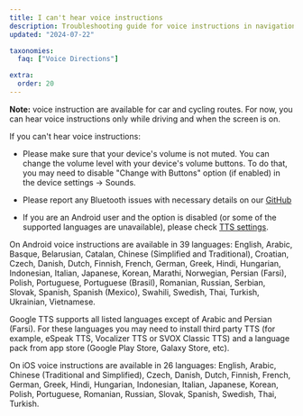 ```yaml
---
title: I can't hear voice instructions
description: Troubleshooting guide for voice instructions in navigation
updated: "2024-07-22"

taxonomies:
  faq: ["Voice Directions"]

extra:
  order: 20
---
```


**Note:** voice instruction are available for car and cycling routes. For now, you can hear voice instructions only while driving and when the screen is on.

If you can't hear voice instructions:

* Please make sure that your device's volume is not muted. You can change the volume level with your device's volume buttons. To do that, you may need to disable "Change with Buttons" option (if enabled) in the device settings → Sounds.

* Please report any Bluetooth issues with necessary details on our [GitHub](https://github.com/organicmaps/organicmaps/issues)

* If you are an Android user and the option is disabled (or some of the supported languages are unavailable), please check [TTS settings](@/faq/voice/text-to-speech-android-tts/index.md).

On Android voice instructions are available in 39 languages: English, Arabic, Basque, Belarusian, Catalan, Chinese (Simplified and Traditional), Croatian, Czech, Danish, Dutch, Finnish, French, German, Greek, Hindi, Hungarian, Indonesian, Italian, Japanese, Korean, Marathi, Norwegian, Persian (Farsi), Polish, Portuguese, Portuguese (Brasil), Romanian, Russian, Serbian, Slovak, Spanish, Spanish (Mexico), Swahili, Swedish, Thai, Turkish, Ukrainian, Vietnamese.

Google TTS supports all listed languages except of Arabic and Persian (Farsi). For these languages you may need to install third party TTS (for example, eSpeak TTS, Vocalizer TTS or SVOX Classic TTS) and a language pack from app store (Google Play Store, Galaxy Store, etc).

On iOS voice instructions are available in 26 languages: English, Arabic, Chinese (Traditional and Simplified), Czech, Danish, Dutch, Finnish, French, German, Greek, Hindi, Hungarian, Indonesian, Italian, Japanese, Korean, Polish, Portuguese, Romanian, Russian, Slovak, Spanish, Swedish, Thai, Turkish.
